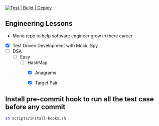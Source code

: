 [![Test | Build | Deploy](https://github.com/nitiwari-dev/engineering-lessons/actions/workflows/build-ci.yml/badge.svg)](https://github.com/nitiwari-dev/engineering-lessons/actions/workflows/build-ci.yml)
## Engineering Lessons
- Mono repo to help software engineer grow in there career


- [x] Test Driven Development with Mock, Spy
- [ ] DSA
  - [ ] Easy
    - [ ] HashMap
      - [x] Anagrams
      - [x] Target Pair




## Install pre-commit hook to run all the test case before any commit
```sh
sh scripts/install-hooks.sh
```

